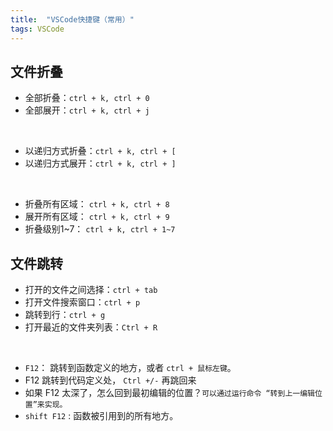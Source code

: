```yaml
---
title:  "VSCode快捷键（常用）"
tags: VSCode
---
```


<!--more-->


## 文件折叠
- 全部折叠：`ctrl + k, ctrl + 0`
- 全部展开：`ctrl + k, ctrl + j`
<br>

- 以递归方式折叠：`ctrl + k, ctrl + [`
- 以递归方式展开：`ctrl + k, ctrl + ]`
<br>

- 折叠所有区域： `ctrl + k, ctrl + 8`
- 展开所有区域： `ctrl + k, ctrl + 9`
- 折叠级别1~7： `ctrl + k, ctrl + 1~7`

## 文件跳转
- 打开的文件之间选择：`ctrl + tab`
- 打开文件搜索窗口：`ctrl + p` 
- 跳转到行：`ctrl + g` 
- 打开最近的文件夹列表：`Ctrl + R`
<br>

- ` F12 `： 跳转到函数定义的地方，或者 `ctrl + 鼠标左键`。
- F12 跳转到代码定义处， `Ctrl +/-` 再跳回来
- 如果 F12 太深了，怎么回到最初编辑的位置？`可以通过运行命令 “转到上一编辑位置”来实现。`
- `shift F12` : 函数被引用到的所有地方。


